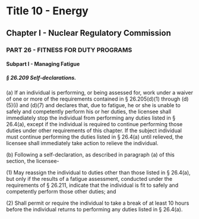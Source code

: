 
# Title 10 - Energy
## Chapter I - Nuclear Regulatory Commission
### PART 26 - FITNESS FOR DUTY PROGRAMS
#### Subpart I - Managing Fatigue
##### § 26.209 Self-declarations.

(a) If an individual is performing, or being assessed for, work under a waiver of one or more of the requirements contained in § 26.205(d)(1) through (d)(5)(i) and (d)(7) and declares that, due to fatigue, he or she is unable to safely and competently perform his or her duties, the licensee shall immediately stop the individual from performing any duties listed in § 26.4(a), except if the individual is required to continue performing those duties under other requirements of this chapter. If the subject individual must continue performing the duties listed in § 26.4(a) until relieved, the licensee shall immediately take action to relieve the individual.

(b) Following a self-declaration, as described in paragraph (a) of this section, the licensee-

(1) May reassign the individual to duties other than those listed in § 26.4(a), but only if the results of a fatigue assessment, conducted under the requirements of § 26.211, indicate that the individual is fit to safely and competently perform those other duties; and

(2) Shall permit or require the individual to take a break of at least 10 hours before the individual returns to performing any duties listed in § 26.4(a).
